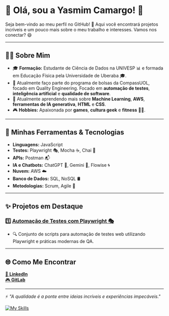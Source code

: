 # 🌟 Olá, sou a Yasmim Camargo! 👋

Seja bem-vindo ao meu perfil no GitHub! 🚀 Aqui você encontrará projetos incríveis e um pouco mais sobre o meu trabalho e interesses. Vamos nos conectar? 😄

---

## 👨‍💻 Sobre Mim

- 🎓 **Formação:** Estudante de Ciência de Dados na UNIVESP 📊 e formada em Educação Física pela Universidade de Uberaba 🎓.
- 🧪 Atualmente faço parte do programa de bolsas da CompassUOL, focado em Quality Engineering. Focado em **automação de testes**, **inteligência artificial** e **qualidade de software**.
- 🌱 Atualmente aprendendo mais sobre **Machine Learning**, **AWS**, **ferramentas de IA generativa**, **HTML** e **CSS**.
- 🎮 **Hobbies:** Apaixonada por **games**, **cultura geek** e **fitness** 🏋️‍♂️.

---

## 🔧 Minhas Ferramentas & Tecnologias
- **Linguagens:** JavaScript
- **Testes:** Playwright 🎭, Mocha ☕, Chai 🧪
- **APIs:** Postman 📬
- **IA e Chatbots:** ChatGPT 🤖, Gemini 🌟, Flowise 🌀
- **Nuvem:** AWS ☁️
- **Banco de Dados:** SQL, NoSQL 🛢️
- **Metodologias:** Scrum, Agile 🚀

---

## ✨ Projetos em Destaque

### 1️⃣ [Automação de Testes com Playwright 🎭](https://gitlab.com/qe-studio/sprint-1)
- 🔍 Conjunto de scripts para automação de testes web utilizando Playwright e práticas modernas de QA.

---

## 🌐 Como Me Encontrar
  
[📱 **LinkedIn**](https://www.linkedin.com/in/yasmim-camargo2/)  
[🎮 **GitLab**](https://gitlab.com/Yaya-C)

---

⚡ _"A qualidade é a ponte entre ideias incríveis e experiências impecáveis."_  

[![My Skills](https://skillicons.dev/icons?i=git,gitlab,github,postman,vscode,nodejs,js,gherkin,html,css,linkedin&perline=6)](https://skillicons.dev)
